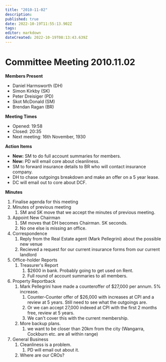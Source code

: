 ```yaml
---
title: "2010-11-02"
description: 
published: true
date: 2022-10-19T11:55:13.902Z
tags: 
editor: markdown
dateCreated: 2022-10-19T08:13:43.639Z
---
```


# Committee Meeting 2010.11.02

**Members Present**

-   Daniel Harmsworth (DH)
-   Simon Kirkby (SK)
-   Peter Dreisiger (PD)
-   Skot McDonald (SM)
-   Brendan Ragan (BR)

**Meeting Times**

-   Opened: 19:58
-   Closed: 20:35
-   Next meeting: 16th November, 1930

**Action Items**

-   **New:** SM to do full account summaries for members.
-   **New:** PD will email core about cleanliness.
-   SM to forward insurance details to BR who will contact insurance company.
-   DH to chase outgoings breakdown and make an offer on a 5 year lease.
-   DC will email out to core about DCF.

**Minutes**

1.  Finalise agenda for this meeting
2.  Minutes of previous meeting
    1.  SM and SK move that we accept the minutes of previous meeting.
3.  Appoint New Chairman
    1.  SM moves that DH becomes Chairman. SK seconds.
    2.  No one else is missing an office.
4.  Correspondence
    1.  Reply from the Real Estate agent (Mark Pellegrini) about the possible new venue
    2.  Recieved a request for our current insurance forms from our current landlord
5.  Office-holder Reports
    1.  Treasurer's Report
        1.  \$2600 in bank. Probably going to get used on Rent.
        2.  Full round of account summaries to all members.
6.  Property Reportback
    1.  Mark Pellegrini have made a counteroffer of \$27,000 per annum. 5% increase.
        1.  Counter-Counter offer of \$26,000 with increases at CPI and a review at 5 years. Still need to see what the outgoings are.
        2.  Or we can accept 27,000 indexed at CPI with the first 2 months free, review at 5 years.
        3.  We can't cover this with the current membership.
    2.  More backup plans.
        1.  we want to be closer than 20km from the city (Wangarra, Cockburn etc. are all within range)
7.  General Business
    1.  Cleanliness is a problem.
        1.  PD will email out about it.
    2.  Where are our CROs?
